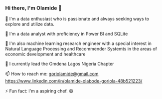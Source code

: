 ### Hi there, I'm Olamide 👋

🌱 I'm a data enthusiast who is passionate and always seeking ways to explore and utilize data.

👀 I'm a data analyst with proficiency in Power BI and SQLite

👯 I'm also machine learning research engineer with a special interest in Natural Language Processing and Recommender Systemts in the areas of economic development and healthcare

🔭 I currently lead the Omdena Lagos Nigeria Chapter

📫 How to reach me: goriolamide@gmail.com https://www.linkedin.com/in/olamide-olabode-goriola-48b521223/

⚡ Fun fact: I'm a aspiring chef. 😄

